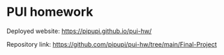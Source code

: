 # PUI homework

Deployed website: https://pipupi.github.io/pui-hw/

Repository link: https://github.com/pipupi/pui-hw/tree/main/Final-Project